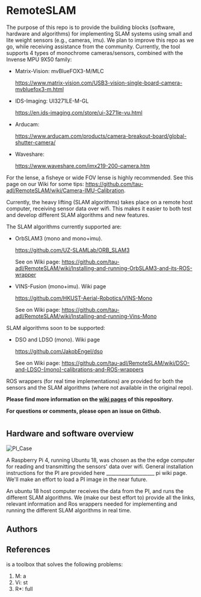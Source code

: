 # RemoteSLAM

The purpose of this repo is to provide the building blocks (software, hardware and algorithms) for implementing SLAM systems using small and lite weight sensors (e.g., cameras, imu).
We plan to improve this repo as we go, while receiving assistance from the community.
Currently, the tool supports 4 types of monochrome cameras/sensors, combined with the Invense MPU 9X50 family:
* Matrix-Vision:  mvBlueFOX3-M/MLC 

    https://www.matrix-vision.com/USB3-vision-single-board-camera-mvbluefox3-m.html
* IDS-Imaging:  UI3271LE-M-GL   

    https://en.ids-imaging.com/store/ui-3271le-vu.html
* Arducam:   
    
    https://www.arducam.com/products/camera-breakout-board/global-shutter-camera/
* Waveshare: 

    https://www.waveshare.com/imx219-200-camera.htm


For the lense, a fisheye or wide FOV lense is highly recommended. See this page on our Wiki for some tips: https://github.com/tau-adl/RemoteSLAM/wiki/Camera-IMU-Calibration.

Currently, the heavy lifting (SLAM algorithms) takes place on a remote host computer, receiving sensor data over wifi. This makes it easier to both test and develop different SLAM algorithms and new features.

The SLAM algorithms currently supported are:
* OrbSLAM3 (mono and mono+imu). 
   
    https://github.com/UZ-SLAMLab/ORB_SLAM3
    
    See on Wiki page:  https://github.com/tau-adl/RemoteSLAM/wiki/Installing-and-running-OrbSLAM3-and-its-ROS-wrapper
* VINS-Fusion (mono+imu). Wiki page

    https://github.com/HKUST-Aerial-Robotics/VINS-Mono
    
    See on Wiki page:  https://github.com/tau-adl/RemoteSLAM/wiki/Installing-and-running-Vins-Mono
    
SLAM algorithms soon to be supported:
* DSO and LDSO (mono). Wiki page

    https://github.com/JakobEngel/dso
    
    See on Wiki page: https://github.com/tau-adl/RemoteSLAM/wiki/DSO-and-LDSO-(mono)-calibrations-and-ROS-wrappers


ROS wrappers (for real time implementations) are provided for both the sensors and the SLAM algorithms (where not available in the original repo).


**Please find more information on the [wiki pages](https://github.com/tau-adl/RemoteSLAM/wiki) of this repository.**

**For questions or comments, please open an issue on Github.**


#
#
## Hardware and software overview

![PI_Case](https://github.com/tau-adl/RemoteSLAM/blob/main/PI_case_small.jpg)

A Raspberry Pi 4, running Ubuntu 18, was chosen as the the edge computer for reading and transmitting the sensors' data over wifi. General installation instructions for the PI are provided here ____________________ pi wiki page. We'll make an effort to load a PI image in the near future.

An ubuntu 18 host computer receives the data from the PI, and runs the different SLAM algorithms. We (make our best effort to) provide all the links, relevant information and Ros wrappers needed for implementing and running the different SLAM algorithms in real time. 


## Authors

## References




 is a toolbox that solves the following  problems:

1. M: 
     a
1. Vi:
    st
1. R*:
    full  
